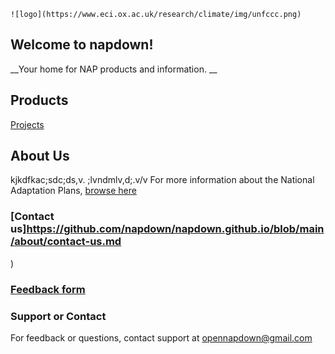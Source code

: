 ```{r,fig.pos='left'}
![logo](https://www.eci.ox.ac.uk/research/climate/img/unfccc.png)
```

## Welcome to napdown! 

__Your home for NAP products and information. __

## Products
[Projects](https://napdown.github.io/)

## About Us
kjkdfkac;sdc;ds,v.
;lvndmlv,d;.v/v
For more information about the National Adaptation Plans, [browse here](https://napcentral.netlify.app/naps/)

### [Contact us]https://github.com/napdown/napdown.github.io/blob/main/about/contact-us.md
)
### [Feedback form](https://napdown.github.io/)
### Support or Contact
For feedback or questions, contact support at opennapdown@gmail.com
